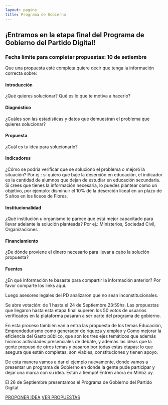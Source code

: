 ```yaml
---
layout: pagina
title: Programa de Gobierno
---
```


## ¡Entramos en la etapa final del Programa de Gobierno del Partido Digital!

### Fecha límite para completar propuestas: 10 de setiembre

Que una propuesta esté completa quiere decir que tenga la información correcta sobre:

<div class="row mb-4">
    <div class="col-lg-offset-1 col-lg-12" id="estructura-idea">
        <h4>Introducción</h4>
        <p>¿Qué quieres solucionar? Qué es lo que te motiva a hacerlo?</p>
        <h4>Diagnóstico</h4>
        <p>¿Cuáles son las estadísticas y datos que demuestran el problema que quieres solucionar?</p>
        <h4>Propuesta</h4>
        <p>¿Cuál es tu idea para solucionarlo?</p>
        <h4>Indicadores</h4>
        <p>¿Cómo se podría verificar que se solucionó el problema o mejoró la situación? Por ej.: si quiero que baje la deserción en educación, el indicador es la cantidad de alumnos que dejan de estudiar en educación secundaria. Si crees que tienes
            la información necesaria, lo puedes plantear como un objetivo, por ejemplo: disminuir el 10% de la deserción liceal en un plazo de 5 años en los liceos de Flores.</p>
        <h4>Institucionalidad</h4>
        <p>¿Qué institución u organismo te parece que está mejor capacitado para llevar adelante la solución planteada? Por ej.: Ministerios, Sociedad Civil, Organizaciones</p>
        <h4>Financiamiento</h4>
        <p>¿De dónde proviene el dinero necesario para llevar a cabo la solución propuesta?</p>
        <h4>Fuentes</h4>
        <p>¿En qué información te basaste para compartir la información anterior? Por favor comparte los links aquí.</p>
    </div>
</div>

Luego asesores legales del PD analizaron que no sean inconstitucionales.

Se abre votación: de 1 hasta el 24 de Septiembre 23:59hs. Las propuestas que llegaron hasta esta etapa final superen los 50 votos de usuarios verificados en la plataforma pasaran a ser parte del programa de gobierno.

En esta proceso también van a entra las propuesta de los temas Educación, Emprendedurismo como generador de riqueza y empleo y Como mejorar la eficiencia del Gasto público, que son los tres ejes temáticos que además hicimos actividades presenciales de debate, y además las ideas que la gente propuso de otros temas y pasaron por todas estas etapas: lo que asegura que están completas, son viables, constituciones y tienen apoyo.

De esta manera vamos a dar el ejemplo nuevamente, donde vamos a presentar un programa de Gobierno en donde la gente pude participar y dejar una marca con su idea. Están a tiempo! Entren ahora en MiVoz.uy.

El 26 de Septiembre presentamos el Programa de Gobierno del Partido Digital

<p>
    <a href="https://digo.mivoz.uy/new-topic?category=general&title=Escribe+un+t%C3%ADtulo+aqu%C3%AD+y+selecciona+la+categor%C3%ADa+que+mejor+aplica+para+tu+idea" class="btn secondary" itemprop="url">PROPONER IDEA</a>
    <a href="https://digo.mivoz.uy" class="btn secondary" itemprop="url">VER PROPUESTAS</a>
</p>